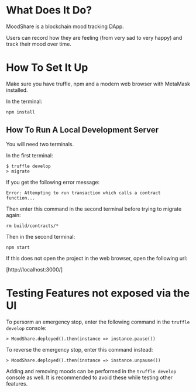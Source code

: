 # What Does It Do?

MoodShare is a blockchain mood tracking DApp.

Users can record how they are feeling (from very sad to very happy) and track
their mood over time.


# How To Set It Up

Make sure you have truffle, npm and a modern web browser with MetaMask
installed.

In the terminal:

    npm install


## How To Run A Local Development Server

You will need two terminals.

In the first terminal:

    $ truffle develop
    > migrate

If you get the following error message:

    Error: Attempting to run transaction which calls a contract function...

Then enter this command in the second terminal before trying to migrate again:

    rm build/contracts/*

Then in the second terminal:

    npm start

If this does not open the project in the web browser, open the following url:

[http://localhost:3000/]


# Testing Features not exposed via the UI

To persorm an emergency stop, enter the following command in the
`truffle develop` console:

    > MoodShare.deployed().then(instance => instance.pause())

To reverse the emergency stop, enter this command instead:

    > MoodShare.deployed().then(instance => instance.unpause())

Adding and removing moods can be performed in the `truffle develop` console as
well. It is recommended to avoid these while testing other features.
